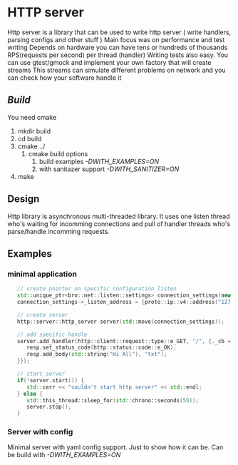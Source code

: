 # HTTP server

Http server is a library that can be used to write http server ( write handlers, parsing configs and other stuff )
Main focus was on performance and test writing
Depends on hardware you can have tens or hundreds of thousands RPS(requests per second) per thread (handler)
Writing tests also easy. You can use gtest/gmock and implement your own factory that will create streams
This streams can simulate different problems on network and you can check how your software handle it


## ***Build***

You need cmake

1. mkdir build
2. cd build
3. cmake ../
   1. cmake build options 
      1. build examples *-DWITH_EXAMPLES=ON* 
      2. with sanitazer support *-DWITH_SANITIZER=ON* 
4. make 

## Design

Http library is asynchronous multi-threaded library. It uses one listen thread who's waiting for incomming connections and 
pull of handler threads who's parse/handle incomming requests.

## Examples

### minimal application


```cpp
   // create pointer on specific configuration listen  
   std::unique_ptr<bro::net::listen::settings> connection_settings(new tcp::listen::settings());
   connection_settings->_listen_address = {proto::ip::v4::address("127.0.0.1"), 23456};

   // create server
   http::server::http_server server(std::move(connection_settings));

   // add specific handle
   server.add_handler(http::client::request::type::e_GET, "/", {._cb = [](http::server::request &&req, http::server::response &resp, std::any user_data) {
      resp.set_status_code(http::status::code::e_OK);
      resp.add_body(std::string("Hi All"), "txt");
   }});

   // start server
   if(!server.start()) {
      std::cerr << "couldn't start http server" << std::endl;
   } else {
      std::this_thread::sleep_for(std::chrono::seconds(50));
      server.stop();    
   }
```

### Server with config

Minimal server with yaml config support. Just to show how it can be.
Can be build with *-DWITH_EXAMPLES=ON* 
